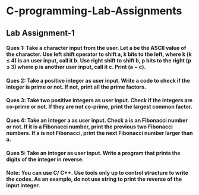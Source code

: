 # C-programming-Lab-Assignments
## Lab Assignment-1
####  Ques 1: Take a character input from the user. Let a be the ASCII value of the character. Use left shift operator to shift a, k bits to the left, where k (k ≤ 4) is an user input, call it b. Use right shift to shift b, p bits to the right (p ≤ 3) where p is another user input, call it c. Print (a − c).
#### Ques 2: Take a positive integer as user input. Write a code to check if the integer is prime or not. If not, print all the prime factors.
#### Ques 3: Take two positive integers as user input. Check if the integers are co-prime or not. If they are not co-prime, print the largest common factor.
#### Ques 4: Take an integer a as user input. Check a is an Fibonacci number or not. If it is a Fibonacci number, print the previous two Fibonacci numbers. If a is not Fibonacci, print the next Fibonacci number larger than a.
#### Ques 5: Take an integer as user input. Write a program that prints the digits of the integer in reverse.
#### Note: You can use C/ C++. Use tools only up to control structure to write the codes. As an example, do not use string to print the reverse of the input integer.

